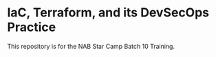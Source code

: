 # IaC, Terraform, and its DevSecOps Practice

This repository is for the NAB Star Camp Batch 10 Training. 